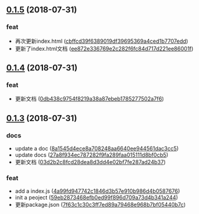 ## [0.1.5](https://github.com/yelin2016/log3/compare/v0.1.4...v0.1.5) (2018-07-31)


### feat

* 再次更新index.html ([cbffcd39f6389019df39695369a4ced1b7707edd](https://github.com/yelin2016/log3/commit/cbffcd39f6389019df39695369a4ced1b7707edd))
* 更新了index.html文档 ([ee872e336769e2c282f6fc84d717d221ee86001f](https://github.com/yelin2016/log3/commit/ee872e336769e2c282f6fc84d717d221ee86001f))



## [0.1.4](https://github.com/yelin2016/log3/compare/v0.1.3...v0.1.4) (2018-07-31)


### feat

* 更新文档 ([0db438c9754f8219a38a87ebeb1785277502a7f6](https://github.com/yelin2016/log3/commit/0db438c9754f8219a38a87ebeb1785277502a7f6))



## [0.1.3](https://github.com/yelin2016/log3/compare/59eb2873468efb0ed99f896d709a73d4b341a244...v0.1.3) (2018-07-31)


### docs

* update a doc ([8a1545d4ece8a708248aa6640ee944561dac3cc5](https://github.com/yelin2016/log3/commit/8a1545d4ece8a708248aa6640ee944561dac3cc5))
* update docs ([27a8f934ec787282f9fa289faa015111d8bf0cb5](https://github.com/yelin2016/log3/commit/27a8f934ec787282f9fa289faa015111d8bf0cb5))
* 更新文档 ([03d2b2c8fcd28dea8d3dd4e02bf7fe287ad24b37](https://github.com/yelin2016/log3/commit/03d2b2c8fcd28dea8d3dd4e02bf7fe287ad24b37))

### feat

* add a index.js ([4a99fd947742c1846d3b57e910b986d4b0587676](https://github.com/yelin2016/log3/commit/4a99fd947742c1846d3b57e910b986d4b0587676))
* init a peoject ([59eb2873468efb0ed99f896d709a73d4b341a244](https://github.com/yelin2016/log3/commit/59eb2873468efb0ed99f896d709a73d4b341a244))
* 更新package.json ([7f63c1c30c3ff7ed89a79468e968b7bf05440b7c](https://github.com/yelin2016/log3/commit/7f63c1c30c3ff7ed89a79468e968b7bf05440b7c))



